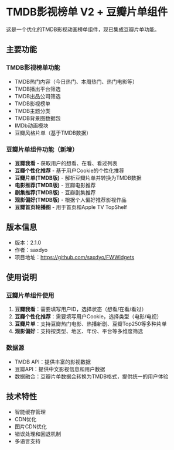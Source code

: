 # TMDB影视榜单 V2 + 豆瓣片单组件

这是一个优化的TMDB影视动画榜单组件，现已集成豆瓣片单功能。

## 主要功能

### TMDB影视榜单功能
- TMDB热门内容（今日热门、本周热门、热门电影等）
- TMDB播出平台筛选
- TMDB出品公司筛选
- TMDB影视榜单
- TMDB主题分类
- TMDB背景图数据包
- IMDb动画模块
- 豆瓣风格片单（基于TMDB数据）

### 豆瓣片单组件功能（新增）
- **豆瓣我看** - 获取用户的想看、在看、看过列表
- **豆瓣个性化推荐** - 基于用户Cookie的个性化推荐
- **豆瓣片单(TMDB版)** - 解析豆瓣片单并转换为TMDB数据
- **电影推荐(TMDB版)** - 豆瓣电影推荐
- **剧集推荐(TMDB版)** - 豆瓣剧集推荐
- **观影偏好(TMDB版)** - 根据个人偏好推荐影视作品
- **豆瓣首页轮播图** - 用于首页和Apple TV TopShelf

## 版本信息
- 版本：2.1.0
- 作者：saxdyo
- 项目地址：https://github.com/saxdyo/FWWidgets

## 使用说明

### 豆瓣片单组件使用
1. **豆瓣我看**：需要填写用户ID，选择状态（想看/在看/看过）
2. **豆瓣个性化推荐**：需要填写用户Cookie，选择类型（电影/电视）
3. **豆瓣片单**：支持豆瓣热门电影、热播新剧、豆瓣Top250等多种片单
4. **观影偏好**：支持按类型、地区、年份、平台等多维度筛选

### 数据源
- TMDB API：提供丰富的影视数据
- 豆瓣API：提供中文影视信息和用户数据
- 数据融合：豆瓣片单数据会转换为TMDB格式，提供统一的用户体验

## 技术特性
- 智能缓存管理
- CDN优化
- 图片CDN优化
- 错误处理和回退机制
- 多语言支持
